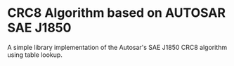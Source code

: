 # CRC8 Algorithm based on AUTOSAR SAE J1850

A simple library implementation of the Autosar's SAE J1850 CRC8 algorithm using table lookup.
